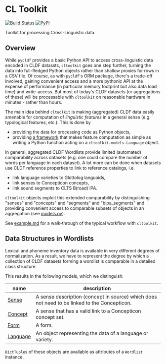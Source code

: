 # CL Toolkit

[![Build Status](https://github.com/cldf/cltoolkit/workflows/tests/badge.svg)](https://github.com/cldf/cltoolkit/actions?query=workflow%3Atests)
[![PyPI](https://img.shields.io/pypi/v/cltoolkit.svg)](https://pypi.org/project/cltoolkit)

Toolkit for processing Cross-Linguistic data.


## Overview

While `pycldf` provides a basic Python API to access cross-linguistic data encoded in CLDF datassts,
`cltoolkit` goes one step further, turning the data into full-fledged Python objects rather than
shallow proxies for rows in a CSV file. Of course, as with `pycldf`'s ORM package, there's a trade-off
involved, gaining convenient access and a more pythonic API at the expense of performance (in particular 
memory footprint but also data load time) and write-access. But most of today's CLDF datasets (or aggregations 
of these) will be processable with `cltoolkit` on reasonable hardware in minutes - rather than hours.

The main idea behind `cltoolkit` is making (aggregated) CLDF data easily amenable for computation
of *linguistic features* in a general sense (e.g. typological features, etc.). This is done by
- providing the data for processing code as Python objects,
- providing [a framework](src/cltoolkit/__init__.py) that makes feature computation as simple as writing a Python 
  function acting on a `cltoolkit.models.Language` object.

In general, aggregated CLDF Wordlists provide limited (automated) comparability across datasets (e.g. one could
compare the number of words per language in each dataset). A lot more can be done when datasets use CLDF reference
properties to link to reference catalogs, i.e.
- link language varieties to Glottolog languoids,
- link senses to Concepticon concepts,
- link sound segments to CLTS B(road) IPA.

`cltoolkit` objects exploit this extended comparability by distinguishing "senses" and "concepts" and "segments"
and "bipa_segments" and providing convenient access to comparable subsets of objects in an aggregation 
(see [models.py](src/cltoolkit/models.py)).

See [example.md](example.md) for a walk-through of the typical workflow with `cltoolkit`.


## Data Structures in Wordlists

Lexical and phoneme inventory data is available in very different degrees of normalization. 
As a result, we have to represent the degree by which a collection of CLDF datasets forming a wordlist 
is comparable in a detailed class structure.

This results in the following models, which we distinguish:


name | description
--- | --- 
[Sense](https://cltoolkit.readthedocs.io/en/latest/models.html#cltoolkit.models.Sense) | A sense description (concept in source) which does not need to be linked to the Concepticon.
[Concept](https://cltoolkit.readthedocs.io/en/latest/models.html#cltoolkit.models.Concept) | A sense that has a valid link to a Concepticon concept set.
[Form](https://cltoolkit.readthedocs.io/en/latest/models.html#cltoolkit.models.Form) | A form.
[Language](https://cltoolkit.readthedocs.io/en/latest/models.html#cltoolkit.models.Sense) | An object representing the data of a language or variety.

`DictTuple`s of these objects are available as attributes of a `Wordlist` instance.
